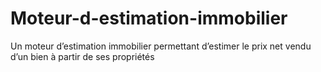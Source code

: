 # Moteur-d-estimation-immobilier
Un moteur d’estimation immobilier permettant d’estimer le prix net vendu d’un bien à partir de ses propriétés
